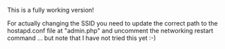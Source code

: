 
This is a fully working version! 

For actually changing the SSID you need to update the correct path to the 
hostapd.conf file at "admin.php" and uncomment the networking restart 
command ... but note that I have not tried this yet :-)

